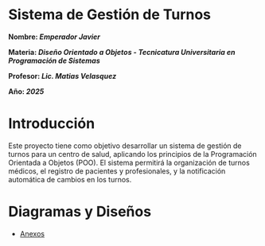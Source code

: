 # Sistema de Gestión de Turnos

**Nombre: _Emperador Javier_**

**Materia: _Diseño Orientado a Objetos - Tecnicatura Universitaria en Programación de Sistemas_**

**Profesor: _Lic. Matias Velasquez_**

**Año: _2025_**

# Introducción

Este proyecto tiene como objetivo desarrollar un sistema de gestión de turnos para un centro de salud, aplicando los principios de la Programación Orientada a Objetos (POO). El sistema permitirá la organización de turnos médicos, el registro de pacientes y profesionales, y la notificación automática de cambios en los turnos.

# Diagramas y Diseños

- [Anexos](anexos.md)